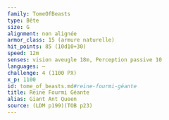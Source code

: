 ```yaml
---
family: TomeOfBeasts
type: Bête
size: G
alignment: non alignée
armor_class: 15 (armure naturelle)
hit_points: 85 (10d10+30)
speed: 12m
senses: vision aveugle 18m, Perception passive 10
languages: —
challenge: 4 (1100 PX)
x_p: 1100
id: tome_of_beasts.md#reine-fourmi-géante
title: Reine Fourmi Géante
alias: Giant Ant Queen
source: (LDM p199)(TOB p23)
---
```


